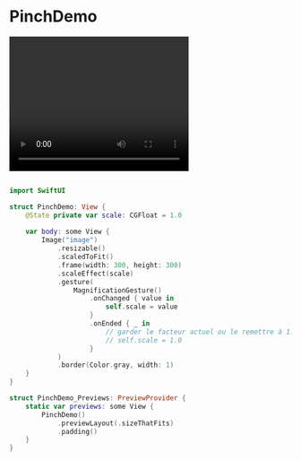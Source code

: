 
#   PinchDemo

<video width="320" height="240" controls>
    <source src="PinchDemo.mov" type="video/mp4">
    Your browser does not support the video tag.
</video>

```Swift

import SwiftUI

struct PinchDemo: View {
    @State private var scale: CGFloat = 1.0
    
    var body: some View {
        Image("image")
            .resizable()
            .scaledToFit()
            .frame(width: 300, height: 300)
            .scaleEffect(scale)
            .gesture(
                MagnificationGesture()
                    .onChanged { value in
                        self.scale = value
                    }
                    .onEnded { _ in
                        // garder le facteur actuel ou le remettre à 1.0
                        // self.scale = 1.0
                    }
            )
            .border(Color.gray, width: 1)
    }
}

struct PinchDemo_Previews: PreviewProvider {
    static var previews: some View {
        PinchDemo()
            .previewLayout(.sizeThatFits)
            .padding()
    }
}

```